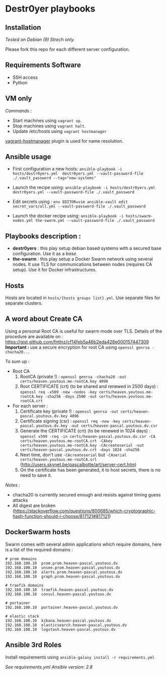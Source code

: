 # Destr0yer playbooks

## Installation
*Tested on Debian (9) Strech only.*

Please fork this repo for each different server configuration.

## Requirements Software

- SSH access
- Python

## VM only
 _*Commands :*_ 
- Start machines using `vagrant up`.
- Stop machines using `vagrant halt`.
- Update /etc/hosts using `vagrant hostmanager`

[vagrant-hostmanager](https://github.com/devopsgroup-io/vagrant-hostmanager) plugin is used for name resolution.

## Ansible usage

- First configuration a new hosts: `ansible-playbook -i hosts/destr0yers.yml  destr0yers.yml --vault-password-file ./.vault_password --tag="new-systems"`
- Launch the recipe using: `ansible-playbook -i hosts/destr0yers.yml destr0yers.yml --vault-password-file ./.vault_password`
- Edit secrets using : `env EDITOR=vim ansible-vault edit secret_vars/all.yml --vault-password-file ./.vault_password`

- Launch the docker recipe using: `ansible-playbook -i hosts/swarm-nodes.yml the-swarm.yml --vault-password-file ./.vault_password`

## Playbooks description :

- **destr0yers** : this play setup debian based systems with a secured base configuration. Use it as a _base_.
- **the-swarm** : this play setup a Docker Swarm network using several nodes. It use TLS for communications between nodes (requires CA setup).
Use it for Docker infrastructures.

## Hosts

Hosts are located in `hosts/{hosts groups list}.yml`. Use separate files for separate clusters.

## A word about Create CA

Using a personal Root CA is useful for swarm mode over TLS.
Details of the procedure are available on : https://gist.github.com/fntlnz/cf14feb5a46b2eda428e000157447309
**Important :** use a secure encryption for root CA using `openssl genrsa -chacha20...`

To sum up :
- Root CA 
    1. RootCA (private !) : `openssl genrsa -chacha20 -out certs/heaven.youtous.me-rootCA.key 4096`
    2. Root CERTIFICATE (crt) (to be shared and renewed in 2500 days) : `openssl req -x509 -new -nodes -key certs/heaven.youtous.me-rootCA.key -sha256 -days 2500 -out certs/heaven.youtous.me-rootCA.crt`
- For each server :
    1. Certificate key (private !) : `openssl genrsa -out certs/heaven-pascal.youtous.dv.key 4096`
    2. Certificate signing (csr) : `openssl req -new -key certs/heaven-pascal.youtous.dv.key -out certs/heaven-pascal.youtous.dv.csr`
    3. Generate the CERTIFICATE (crt) (to be renewed in 1024 days) : `openssl x509 -req -in certs/heaven-pascal.youtous.dv.csr -CA certs/heaven.youtous.me-rootCA.crt -CAkey certs/heaven.youtous.me-rootCA.key -CAcreateserial -out certs/heaven-pascal.youtous.dv.crt -days 1024 -sha256`
    4. Next time, don't use `-CAcreateserial` but `-CAserial certs/heaven.youtous.me-rootCA.srl` (http://users.skynet.be/pascalbotte/art/server-cert.htm)
    5. On the certificate has been generated, it to host secrets, there is no need to save it.

*Notes :*

 - chacha20 is currently secured enough and resists against timing guess attacks
 - All digest are broken (https://stackoverflow.com/questions/800685/which-cryptographic-hash-function-should-i-choose/817121#817121) 

## DockerSwarm hosts
Swarm comes with several admin applications which require domains,
here is a list of the required domains :

```
# prom domains
192.168.100.10  prom.prom.heaven-pascal.youtous.dv
192.168.100.10  unsee.prom.heaven-pascal.youtous.dv
192.168.100.10  alerts.prom.heaven-pascal.youtous.dv
192.168.100.10  graph.prom.heaven-pascal.youtous.dv

# traefik domains
192.168.100.10  traefik.heaven-pascal.youtous.dv
192.168.100.10  consul.heaven-pascal.youtous.dv

# portainer
192.168.100.10  portainer.heaven-pascal.youtous.dv

# elastic stack
192.168.100.10  kibana.heaven-pascal.youtous.dv
192.168.100.10  elasticsearch.heaven-pascal.youtous.dv
192.168.100.10  logstash.heaven-pascal.youtous.dv
```

## Ansible 3rd Roles

Install requirements using
`ansible-galaxy install -r requirements.yml`

*See requirements.yml*
*Ansible version:* _2.8_ 